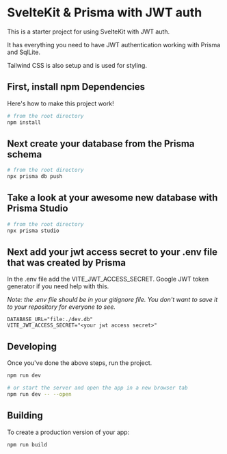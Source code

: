 # SvelteKit & Prisma with JWT auth

This is a starter project for using SvelteKit with JWT auth.

It has everything you need to have JWT authentication working with Prisma and SqlLite.

Tailwind CSS is also setup and is used for styling.

## First, install npm Dependencies

Here's how to make this project work!

```bash
# from the root directory
npm install
```

## Next create your database from the Prisma schema

```bash
# from the root directory
npx prisma db push
```

## Take a look at your awesome new database with Prisma Studio

```bash
# from the root directory
npx prisma studio
```

## Next add your jwt access secret to your .env file that was created by Prisma

In the .env file add the VITE_JWT_ACCESS_SECRET. Google JWT token generator if you need help with this.

_Note: the .env file should be in your gitignore file. You don't want to save it to your repository for everyone to see._

```env
DATABASE_URL="file:./dev.db"
VITE_JWT_ACCESS_SECRET="<your jwt access secret>"
```

## Developing

Once you've done the above steps, run the project.

```bash
npm run dev

# or start the server and open the app in a new browser tab
npm run dev -- --open
```

## Building

To create a production version of your app:

```bash
npm run build
```

